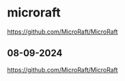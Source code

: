 # microraft

https://github.com/MicroRaft/MicroRaft

## 08-09-2024

https://github.com/MicroRaft/MicroRaft
